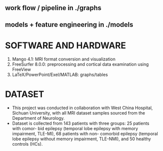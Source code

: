 ## work flow / pipeline in ./graphs
## models + feature engineering in ./models

# SOFTWARE AND HARDWARE
1. Mango 4.1: MRI format conversion and visualization
2. FreeSurfer 8.0.0: preprocessing and cortical data examination using FreeView
3. LaTeX/PowerPoint/Exel/MATLAB: graphs/tables

# DATASET
- This project was conducted in collaboration with West China Hospital, Sichuan University,
with all MRI dataset samples sourced from the Department of Neurology.
- Dataset is collected from 143 patients with three groups: 25 patients with comor-
bid epilepsy (temporal lobe epilepsy with memory impairment, TLE-MI), 68 patients with non-
comorbid epilepsy (temporal lobe epilepsy without memory impairment, TLE-NMI), and 50
healthy controls (HCs).
